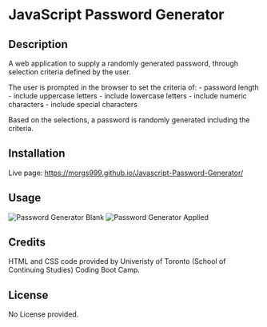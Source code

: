 # JavaScript Password Generator

## Description
A web application to supply a randomly generated password, through selection criteria defined by the user.

The user is prompted in the browser to set the criteria of:
    - password length
    - include uppercase letters
    - include lowercase letters
    - include numeric characters
    - include special characters

Based on the selections, a password is randomly generated including the criteria.

## Installation
Live page: https://morgs999.github.io/Javascript-Password-Generator/

## Usage
![Password Generator Blank](../Javascript%20Password%20Generator/Assets/Password%20Generator%20Blank.png)
![Password Generator Applied](../Javascript%20Password%20Generator/Assets/Password%20Generator%20Applied.png)

## Credits
HTML and CSS code provided by Univeristy of Toronto (School of Continuing Studies) Coding Boot Camp.

## License
No License provided.
